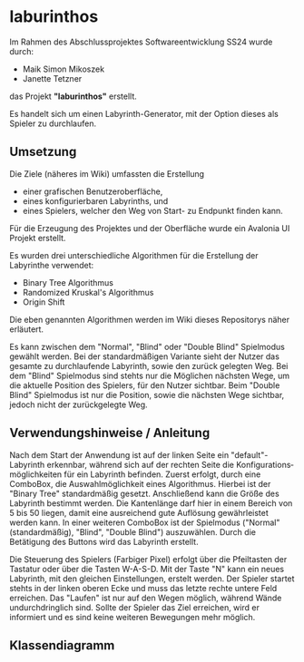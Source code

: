 # laburinthos

Im Rahmen des Abschlussprojektes Softwareentwicklung SS24 wurde durch:

- Maik Simon Mikoszek
- Janette Tetzner

das Projekt **"laburinthos"** erstellt.

Es handelt sich um einen Labyrinth-Generator, mit der Option dieses als Spieler zu durchlaufen. 


## Umsetzung

Die Ziele (näheres im Wiki) umfassten die Erstellung 
- einer grafischen Benutzeroberfläche, 
- eines konfigurierbaren Labyrinths, und
- eines Spielers, welcher den Weg von Start- zu Endpunkt finden kann.

Für die Erzeugung des Projektes und der Oberfläche wurde ein Avalonia UI Projekt erstellt. 

Es wurden drei unterschiedliche Algorithmen für die Erstellung der Labyrinthe verwendet:

- Binary Tree Algorithmus
- Randomized Kruskal's Algorithmus
- Origin Shift

Die eben genannten Algorithmen werden im Wiki dieses Repositorys näher erläutert. 

Es kann zwischen dem "Normal", "Blind" oder "Double Blind" Spielmodus gewählt werden.
Bei der standardmäßigen Variante sieht der Nutzer das gesamte zu durchlaufende Labyrinth, sowie den zurück gelegten Weg. 
Bei dem "Blind" Spielmodus sind stehts nur die Möglichen nächsten Wege, um die aktuelle Position des Spielers, für den Nutzer sichtbar. 
Beim "Double Blind" Spielmodus ist nur die Position, sowie die nächsten Wege sichtbar, jedoch nicht der zurückgelegte Weg. 


## Verwendungshinweise / Anleitung

Nach dem Start der Anwendung ist auf der linken Seite ein "default"-Labyrinth erkennbar, während sich auf der rechten Seite die Kon­fi­gu­ra­ti­ons­mög­lich­keiten für ein Labyrinth befinden. 
Zuerst erfolgt, durch eine ComboBox, die Auswahlmöglichkeit eines Algorithmus. Hierbei ist der "Binary Tree" standardmäßig gesetzt. Anschließend kann die Größe des Labyrinth bestimmt werden. Die Kantenlänge darf hier in einem Bereich von 5 bis 50 liegen, damit eine ausreichend gute Auflösung gewährleistet werden kann. In einer weiteren ComboBox ist der Spielmodus ("Normal"(standardmäßig), "Blind", "Double Blind") auszuwählen. 
Durch die Betätigung des Buttons wird das Labyrinth erstellt. 

Die Steuerung des Spielers (Farbiger Pixel) erfolgt über die Pfeiltasten der Tastatur oder über die Tasten W-A-S-D. Mit der Taste "N" kann ein neues Labyrinth, mit den gleichen Einstellungen, erstelt werden. Der Spieler startet stehts in der linken oberen Ecke und muss das letzte rechte untere Feld erreichen. Das "Laufen" ist nur auf den Wegen möglich, während Wände undurchdringlich sind. Sollte der Spieler das Ziel erreichen, wird er informiert und es sind keine weiteren Bewegungen mehr möglich. 

## Klassendiagramm



